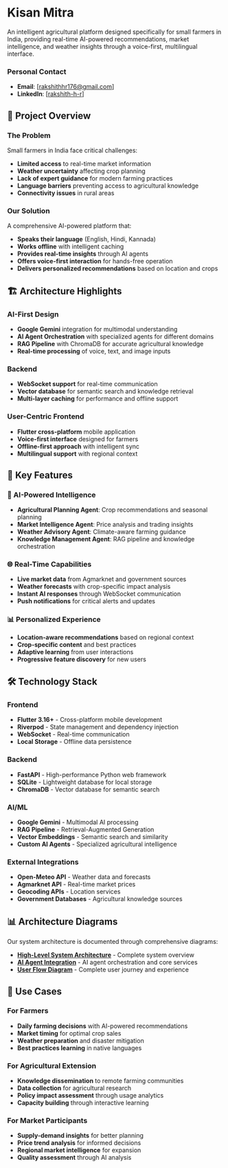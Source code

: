 # Kisan Mitra

An intelligent agricultural platform designed specifically for small farmers in India, providing real-time AI-powered recommendations, market intelligence, and weather insights through a voice-first, multilingual interface.

### **Personal Contact**
- **Email**: [rakshithhr176@gmail.com]
- **LinkedIn**: [[rakshith-h-r](https://www.linkedin.com/in/rakshith-h-r/)]

## 🚀 Project Overview

### **The Problem**
Small farmers in India face critical challenges:
- **Limited access** to real-time market information
- **Weather uncertainty** affecting crop planning
- **Lack of expert guidance** for modern farming practices
- **Language barriers** preventing access to agricultural knowledge
- **Connectivity issues** in rural areas

### **Our Solution**
A comprehensive AI-powered platform that:
- **Speaks their language** (English, Hindi, Kannada)
- **Works offline** with intelligent caching
- **Provides real-time insights** through AI agents
- **Offers voice-first interaction** for hands-free operation
- **Delivers personalized recommendations** based on location and crops

## 🏗️ Architecture Highlights

### **AI-First Design**
- **Google Gemini** integration for multimodal understanding
- **AI Agent Orchestration** with specialized agents for different domains
- **RAG Pipeline** with ChromaDB for accurate agricultural knowledge
- **Real-time processing** of voice, text, and image inputs

### **Backend**
- **WebSocket support** for real-time communication
- **Vector database** for semantic search and knowledge retrieval
- **Multi-layer caching** for performance and offline support

### **User-Centric Frontend**
- **Flutter cross-platform** mobile application
- **Voice-first interface** designed for farmers
- **Offline-first approach** with intelligent sync
- **Multilingual support** with regional context

## 📱 Key Features

### **🤖 AI-Powered Intelligence**
- **Agricultural Planning Agent**: Crop recommendations and seasonal planning
- **Market Intelligence Agent**: Price analysis and trading insights
- **Weather Advisory Agent**: Climate-aware farming guidance
- **Knowledge Management Agent**: RAG pipeline and knowledge orchestration

### **🌐 Real-Time Capabilities**
- **Live market data** from Agmarknet and government sources
- **Weather forecasts** with crop-specific impact analysis
- **Instant AI responses** through WebSocket communication
- **Push notifications** for critical alerts and updates

### **📊 Personalized Experience**
- **Location-aware recommendations** based on regional context
- **Crop-specific content** and best practices
- **Adaptive learning** from user interactions
- **Progressive feature discovery** for new users

## 🛠️ Technology Stack

### **Frontend**
- **Flutter 3.16+** - Cross-platform mobile development
- **Riverpod** - State management and dependency injection
- **WebSocket** - Real-time communication
- **Local Storage** - Offline data persistence

### **Backend**
- **FastAPI** - High-performance Python web framework
- **SQLite** - Lightweight database for local storage
- **ChromaDB** - Vector database for semantic search

### **AI/ML**
- **Google Gemini** - Multimodal AI processing
- **RAG Pipeline** - Retrieval-Augmented Generation
- **Vector Embeddings** - Semantic search and similarity
- **Custom AI Agents** - Specialized agricultural intelligence

### **External Integrations**
- **Open-Meteo API** - Weather data and forecasts
- **Agmarknet API** - Real-time market prices
- **Geocoding APIs** - Location services
- **Government Databases** - Agricultural knowledge sources


## 📊 Architecture Diagrams

Our system architecture is documented through comprehensive diagrams:

- **[High-Level System Architecture](architecture/high_level_system_architecture.svg)** - Complete system overview
- **[AI Agent Integration](architecture/agentic_integration.svg)** - AI agent orchestration and core services
- **[User Flow Diagram](architecture/user_flow.svg)** - Complete user journey and experience

## 🎯 Use Cases

### **For Farmers**
- **Daily farming decisions** with AI-powered recommendations
- **Market timing** for optimal crop sales
- **Weather preparation** and disaster mitigation
- **Best practices learning** in native languages

### **For Agricultural Extension**
- **Knowledge dissemination** to remote farming communities
- **Data collection** for agricultural research
- **Policy impact assessment** through usage analytics
- **Capacity building** through interactive learning

### **For Market Participants**
- **Supply-demand insights** for better planning
- **Price trend analysis** for informed decisions
- **Regional market intelligence** for expansion
- **Quality assessment** through AI analysis